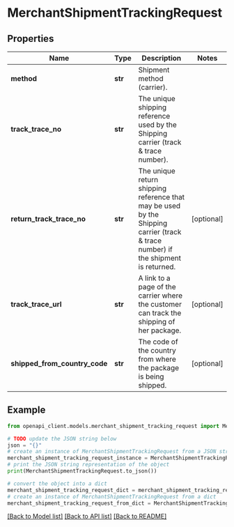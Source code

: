 # MerchantShipmentTrackingRequest


## Properties

Name | Type | Description | Notes
------------ | ------------- | ------------- | -------------
**method** | **str** | Shipment method (carrier). | 
**track_trace_no** | **str** | The unique shipping reference used by the Shipping carrier (track &amp; trace number). | 
**return_track_trace_no** | **str** | The unique return shipping reference that may be used by the Shipping carrier (track &amp; trace number) if the shipment is returned. | [optional] 
**track_trace_url** | **str** | A link to a page of the carrier where the customer can track the shipping of her package. | [optional] 
**shipped_from_country_code** | **str** | The code of the country from where the package is being shipped. | [optional] 

## Example

```python
from openapi_client.models.merchant_shipment_tracking_request import MerchantShipmentTrackingRequest

# TODO update the JSON string below
json = "{}"
# create an instance of MerchantShipmentTrackingRequest from a JSON string
merchant_shipment_tracking_request_instance = MerchantShipmentTrackingRequest.from_json(json)
# print the JSON string representation of the object
print(MerchantShipmentTrackingRequest.to_json())

# convert the object into a dict
merchant_shipment_tracking_request_dict = merchant_shipment_tracking_request_instance.to_dict()
# create an instance of MerchantShipmentTrackingRequest from a dict
merchant_shipment_tracking_request_from_dict = MerchantShipmentTrackingRequest.from_dict(merchant_shipment_tracking_request_dict)
```
[[Back to Model list]](../README.md#documentation-for-models) [[Back to API list]](../README.md#documentation-for-api-endpoints) [[Back to README]](../README.md)


